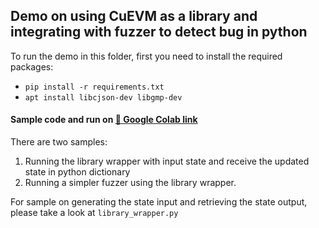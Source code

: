 ## Demo on using CuEVM as a library and integrating with fuzzer to detect bug in python 

To run the demo in this folder, first you need to install the required packages:
* `pip install -r requirements.txt`
* `apt install libcjson-dev libgmp-dev`


#### Sample code and run on [🔗 Google Colab link](https://colab.research.google.com/drive/1xPvjpALzXGxCWgvdBs-HiynE0XKytcb4?usp=sharing)
There are two samples: 
1. Running the library wrapper with input state and receive the updated state in python dictionary
2. Running a simpler fuzzer using the library wrapper.

For sample on generating the state input and retrieving the state output, please take a look at `library_wrapper.py`

